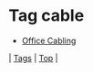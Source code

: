 <!--
title: Tag cable
date: 2020-06-28T15:26:59.021Z
tags:
-->
# Tag cable

 * [Office Cabling](65240482215.md)

| [Tags](tags.md) | [Top](index.md) |

